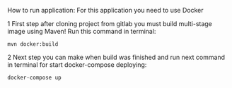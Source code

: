 How to run application:
For this application you need to use Docker

1 First step after cloning project from gitlab you must build multi-stage image using Maven!
Run this command in terminal:


```
mvn docker:build
```

2 Next step you can make when build was finished and run next command in terminal for start docker-compose deploying:

```
docker-compose up
```